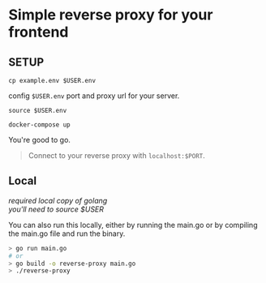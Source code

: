 # Simple reverse proxy for your frontend

## SETUP

`cp example.env $USER.env`

config `$USER.env` port and proxy url for your server.

`source $USER.env`

`docker-compose up` 

You're good to go.

> Connect to your reverse proxy with `localhost:$PORT`.

## Local 

*required local copy of golang*  
*you'll need to source $USER*  

You can also run this locally, either by running the main.go or by compiling the main.go file and run the binary.

```bash
> go run main.go
# or
> go build -o reverse-proxy main.go
> ./reverse-proxy
```